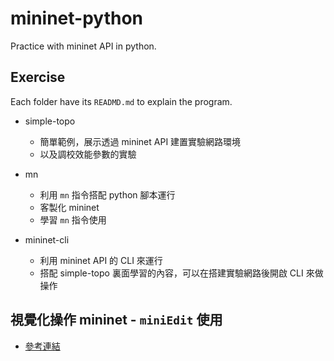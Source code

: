 # mininet-python
Practice with mininet API in python.

## Exercise

Each folder have its `READMD.md` to explain the program.

* simple-topo
    * 簡單範例，展示透過 mininet API 建置實驗網路環境
    * 以及調校效能參數的實驗

* mn
    * 利用 `mn` 指令搭配 python 腳本運行
    * 客製化 mininet
    * 學習 `mn` 指令使用

* mininet-cli
    * 利用 mininet API 的 CLI 來運行
    * 搭配 simple-topo 裏面學習的內容，可以在搭建實驗網路後開啟 CLI 來做操作
    
## 視覺化操作 mininet - `miniEdit` 使用

* [參考連結](http://www.brianlinkletter.com/how-to-use-miniedit-mininets-graphical-user-interface/)
